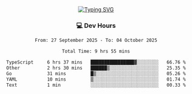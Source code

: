 
<div align="center">
  <a href="https://git.io/typing-svg"><img src="https://readme-typing-svg.demolab.com?font=Fira+Code&size=30&pause=1000&color=33F7F5&center=true&vCenter=true&width=435&lines=Hi+there+%F0%9F%91%8B+I+am+AirboZH+;Welcome+to+my+Github" alt="Typing SVG" /></a>

<h3>💻 Dev Hours</h3>
<!--START_SECTION:waka-->

```txt
From: 27 September 2025 - To: 04 October 2025

Total Time: 9 hrs 55 mins

TypeScript     6 hrs 37 mins   ████████████████▓░░░░░░░░   66.76 %
Other          2 hrs 30 mins   ██████▒░░░░░░░░░░░░░░░░░░   25.35 %
Go             31 mins         █▒░░░░░░░░░░░░░░░░░░░░░░░   05.26 %
YAML           10 mins         ▒░░░░░░░░░░░░░░░░░░░░░░░░   01.74 %
Text           1 min           ░░░░░░░░░░░░░░░░░░░░░░░░░   00.33 %
```

<!--END_SECTION:waka-->
</div>  

